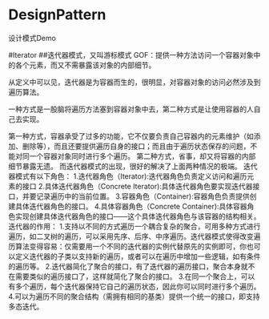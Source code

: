 # DesignPattern
设计模式Demo

#Iterator
##迭代器模式，又叫游标模式
GOF：提供一种方法访问一个容器对象中的各个元素，而又不需暴露该对象的内部细节。

从定义中可以见，迭代器是为容器而生的，很明显，对容器对象的访问必然涉及到遍历算法。

一种方式是一股脑将遍历方法塞到容器对象中去，第二种方式是让使用容器的人自己去实现。

第一种方式，容器承受了过多的功能，它不仅要负责自己容器内的元素维护（如添加、删除等），而且还要提供遍历自身的接口；而且由于遍历状态保存的问题，不能对同一个容器对象同时进行多个遍历。
第二种方式，省事，却又将容器的内部细节暴露无遗。
而迭代器模式的出现，很好的解决了上面两种情况的极端。
迭代器模式有以下角色：
  1.迭代器角色（Iterator):迭代器角色负责定义访问和遍历元素的接口
  2.具体迭代器角色（Concrete Iterator):具体迭代器角色要实现迭代器接口，并要记录遍历中的当前位置。
  3.容器角色（Container):容器角色负责提供创建具体迭代器角色的接口。
  4.具体容器角色（Concrete Container):具体容器角色实现创建具体迭代器角色的接口——这个具体迭代器角色与该容器的结构相关。
迭代器的作用：
  1.支持以不同的方式遍历一个耦合复杂的聚合，可用多种方式进行遍历，如二叉树的遍历，可以采用先序、后序、中序遍历。迭代器模式使得改变遍历算法变得容易：仅需要用一个不同的迭代器的实例代替原先的实例即可，你也可以定义迭代器的子类以支持新的遍历，或者可以在遍历中增加一些逻辑，如有条件的遍历等。
  2.迭代器简化了聚合的接口，有了迭代器的遍历接口，聚合本身就不在需要类似的遍历接口了，这样就简化了聚合的接口。
  3.在同一个聚合上，可以有多个遍历，每个迭代器保持它自己的遍历状态，因此你可以同时进行多个遍历。
  4.可以为遍历不同的聚合结构（需拥有相同的基类）提供一个统一的接口，即支持多态迭代。
